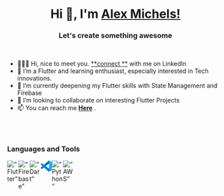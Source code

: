 <h1 align="center"> Hi 👋, I'm <a href="https://www.linkedin.com/in/alexander-michels-dialogplus/">Alex Michels!</a></h1>
<h3 align="center">Let's create something awesome</h3>

<br />

- 👨🏼‍💼 Hi, nice to meet you. [**connect **][linkedin] with me on LinkedIn
- 👀 I’m a Flutter and learning enthusiast, especially interested in Tech innovations.
- 🌱 I’m currently deepening my Flutter skills with State Management and Firebase
- 💞️ I’m looking to collaborate on interesting Flutter Projects
- 📫 You can reach me [**Here**][email] .


<!---
AlexMichels/AlexMichels is a ✨ special ✨ repository because its `README.md` (this file) appears on your GitHub profile.
You can click the Preview link to take a look at your changes.

![This is an image](https://myoctocat.com/assets/images/base-octocat.svg)
--->


<br />
<br />

### Languages and Tools
<img align="left" alt=“Flutter” width="26px" src="https://www.vectorlogo.zone/logos/flutterio/flutterio-icon.svg" />
<img align="left" alt=“Firebase” width="26px" src="https://www.vectorlogo.zone/logos/firebase/firebase-icon.svg" />
<img align="left" alt=“Dart” width="26px" src="https://www.vectorlogo.zone/logos/dartlang/dartlang-icon.svg" />
<img align="left" alt=“Github” width="26px" src="https://raw.githubusercontent.com/github/explore/80688e429a7d4ef2fca1e82350fe8e3517d3494d/topics/visual-studio-code/visual-studio-code.png" />
<img align="left" alt=“Python” width="26px" src="https://www.vectorlogo.zone/logos/python/python-icon.svg" />
<img align="left" alt=“AWS” width="26px" src="https://logowik.com/content/uploads/images/aws-amazon-web-services.jpg" />











[website]: https://dialogplus.nrw

[linkedin]: https://www.linkedin.com/in/alexander-michels-dialogplus/
[github]: https://github.com/AlexMichels

[email]: mailto:hello@johannesmilke.com



<br />
<br />
